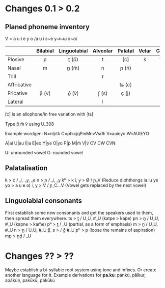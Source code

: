 # Changes 0.1 > 0.2

## Planed phoneme inventory

V = a u i e   y     o
   /a u i ɛ~e y~ɨ~ɯ ɔ~o/

|             | Bilabial | Linguolabial | Alveolar | Palatal | Velar | Glottal |
| ----------- |:--------:|:------------:|:--------:|:-------:|:-----:|:-------:|
| Plosive     | p        | t̼ (p̈)        | t        | [c]     | k     | ʔ  (')   |
| Nasal       | m        | n̼ (m̈)        | n        | ɲ (ń)   |       |         |
| Trill       |          |              | r        |         |       |         |
| Affricative |          |              |          | tɕ (c)  |       | h       |
| Fricative   | β (v)     | ð̼ (v̈)        | ʃ (s)    | ç (j)   |       |         |
| Lateral     |          |              | l        |         |       |         |

[c] is an allophone/in free variation with [tɕ]

Type p̈ m̈ v̈ using U_308

Example wordgen:
N=nljrtk
C=ptkcjqPmMnvVsrlh
V=auieyo
W=AUIEYO

A|ai
U|au
I|ia
E|eo
Y|ye
O|yo
P|p̈
M|m̈
V|v̈
CV
CW
CVN

U: unrounded vowel
O: rounded vowel

## Palatalisation
k > c / _i, _y, _e
n > ɲ / _i, _y
kʰ > k
i, y > Ø / ɲ_V (Reduce diphthongs ia iu ye yo > a u e o)
i, y > V / ɲ_C...V (Vowel gets replaced by the next vowel)

## Linguolabial consonants
First establish some new consonants and get the speakers used to them, then spread them everywhere.
ts > t̼ / U_U, #_U (katpe > kap̈e)
pn > n̼ / U_U, #_U (kapne > kam̈e)
pʰ > t̼ / _U (partial, as a form of emphasis)
m > n̼ / U_U, #_U
n > n̼ / U_U, #_U
β, s > / ð̼ #_U
pʰ > p (loose the remains of aspiration)
mp > n̼d̼ / _U

# Changes ?? > ??

Maybe establish a bi-syllabic root system using tone and infixes. Or create another language for it.
Example derivations for **pa.ku**:
pánkù, pālkur, apákùn, pakūkū, pákūkù
